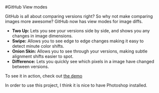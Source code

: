 #GitHub View modes

GitHub is all about comparing versions right? So why not make comparing images more awesome? GitHub now has view modes for image diffs.

* __Two Up:__ Lets you see your versions side by side, and shows you any changes in image dimensions.
* __Swipe:__ Allows you to see edge to edge changes making it easy to detect minute color shifts.
* __Onion Skin:__ Allows you to see through your versions, making subtle alignment shifts easier to spot.
* __Difference:__ Lets you quickly see which pixels in a image have changed between versions.

To see it in action, check out [the demo](https://github.com/cameronmcefee/Image-Diff-View-Modes/commit/8e95f70c9c47168305970e91021072673d7cdad8)

In order to use this project, I think it is nice to have Photoshop installed.